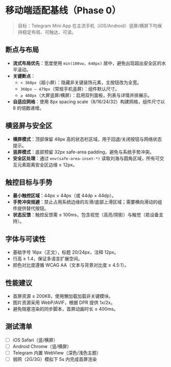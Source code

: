 # 移动端适配基线（Phase 0）

> 目标：Telegram Mini App 在主流手机（iOS/Android）竖屏/横屏下均保持稳定布局、可触达、可读。

## 断点与布局
- **流式布局优先**：宽度使用 `min(100vw, 640px)` 居中，避免出现超出安全区的水平滚动。
- **关键断点**：
  - `< 360px`（超小屏）：隐藏非关键装饰元素，主按钮改为全宽。
  - `360px – 479px`（常规手机竖屏）：组件默认尺寸。
  - `≥ 480px`（大屏竖屏/横屏）：启用双列面板，列表与详情并排展示。
- **自适应网格**：使用 8px spacing scale（8/16/24/32）构建网格，组件尺寸以 8 的倍数递增。

## 横竖屏与安全区
- **横屏模式**：顶部保留 48px 高的状态栏区域，用于回退/关闭按钮与网络状态提示。
- **竖屏模式**：底部预留 32px safe-area padding，避免与系统手势冲突。
- **安全区处理**：通过 `env(safe-area-inset-*)` 读取刘海与圆角区域，所有可交互元素距离安全区边缘 ≥ 12px。

## 触控目标与手势
- **最小触控区域**：44px × 44px（或 44dp × 44dp）。
- **手势冲突规避**：禁止占用系统边缘的左滑/底部上滑区域；需要横向滑动的组件提供替代按钮。
- **状态反馈**：触控反馈需 ≤ 100ms，包含视觉（高亮/阴影）与触觉（若设备支持）。

## 字体与可读性
- 基础字号 16px（正文），标题 20/24px，注释 12px。
- 行高 ≥ 1.4，保证多语言扩展空间。
- 颜色对比度遵循 WCAG AA（文本与背景对比度 ≥ 4.5:1）。

## 性能建议
- 首屏资源 ≤ 200KB，使用懒加载加载非关键模块。
- 图片资源采用 WebP/AVIF，根据 DPR 提供 1x/2x。
- 避免阻塞渲染的同步脚本，首屏动画时长 ≤ 400ms。

## 测试清单
- [ ] iOS Safari（竖/横屏）
- [ ] Android Chrome（竖/横屏）
- [ ] Telegram 内置 WebView（深色/浅色主题）
- [ ] 弱网（2G/3G）模拟下 5s 内完成首屏渲染

